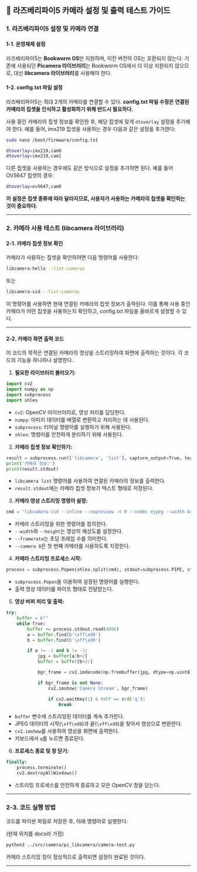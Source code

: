 ## 📌 라즈베리파이5 카메라 설정 및 출력 테스트 가이드

### 1. 라즈베리파이5 설정 및 카메라 연결

#### 1-1. 운영체제 설정
라즈베리파이5는 **Bookworm OS**만 지원하며, 이전 버전의 OS는 호환되지 않는다. 기존에 사용되던 **Picamera 라이브러리**는 Bookworm OS에서 더 이상 지원되지 않으므로, 대신 **libcamera 라이브러리**를 사용해야 한다.

#### 1-2. config.txt 파일 설정

라즈베리파이5는 최대 2개의 카메라를 연결할 수 있다. **config.txt 파일 수정은 연결된 카메라의 칩셋을 인식하고 활성화하기 위해 반드시 필요하다.**

사용 중인 카메라의 칩셋 정보를 확인한 후, 해당 칩셋에 맞게 `dtoverlay` 설정을 추가해야 한다. 예를 들어, imx219 칩셋을 사용하는 경우 다음과 같은 설정을 추가한다:

```bash
sudo nano /boot/firmware/config.txt
```

```bash
dtoverlay=imx219,cam0
dtoverlay=imx219,cam1
```

다른 칩셋을 사용하는 경우에도 같은 방식으로 설정을 추가하면 된다. 예를 들어 OV5647 칩셋의 경우:

```bash
dtoverlay=ov5647,cam0
```

**이 설정은 칩셋 종류에 따라 달라지므로, 사용자가 사용하는 카메라의 칩셋을 확인하는 것이 중요하다.**

---

### 2. 카메라 사용 테스트 (libcamera 라이브러리)

#### 2-1. 카메라 칩셋 정보 확인

카메라가 사용하는 칩셋을 확인하려면 다음 명령어를 사용한다:
```bash
libcamera-hello --list-cameras
```
또는
```bash
libcamera-vid --list-cameras
```

이 명령어를 사용하면 현재 연결된 카메라의 칩셋 정보가 출력된다. 이를 통해 사용 중인 카메라가 어떤 칩셋을 사용하는지 확인하고, config.txt 파일을 올바르게 설정할 수 있다.

---

#### 2-2. 카메라 화면 출력 코드

이 코드의 목적은 연결된 카메라의 영상을 스트리밍하여 화면에 출력하는 것이다. 각 코드의 기능을 하나하나 설명한다.

1. **필요한 라이브러리 불러오기:**
```python
import cv2
import numpy as np
import subprocess
import shlex
```
- `cv2`: OpenCV 라이브러리로, 영상 처리를 담당한다.
- `numpy`: 이미지 데이터를 배열로 변환하고 처리하는 데 사용된다.
- `subprocess`: 터미널 명령어를 실행하기 위해 사용된다.
- `shlex`: 명령어를 안전하게 분리하기 위해 사용된다.

2. **카메라 칩셋 정보 확인하기:**
```python
result = subprocess.run(['libcamera', 'list'], capture_output=True, text=True)
print('카메라 정보:')
print(result.stdout)
```
- `libcamera list` 명령어를 사용하여 연결된 카메라의 정보를 출력한다.
- `result.stdout`에는 카메라 칩셋 정보가 텍스트 형태로 저장된다.

3. **카메라 영상 스트리밍 명령어 설정:**
```python
cmd = 'libcamera-vid --inline --nopreview -t 0 --codec mjpeg --width 640 --height 480 --framerate 30 -o - --camera 0'
```
- 카메라 스트리밍을 위한 명령어를 정의한다.
- `--width`와 `--height`는 영상의 해상도를 설정한다.
- `--framerate`는 초당 프레임 수를 의미한다.
- `--camera 0`은 첫 번째 카메라를 사용하도록 지정한다.

4. **카메라 스트리밍 프로세스 시작:**
```python
process = subprocess.Popen(shlex.split(cmd), stdout=subprocess.PIPE, stderr=subprocess.PIPE)
```
- `subprocess.Popen`을 이용하여 설정된 명령어를 실행한다.
- 출력 영상 데이터를 파이프 형태로 전달받는다.

5. **영상 버퍼 처리 및 출력:**
```python
try:
    buffer = b""
    while True:
        buffer += process.stdout.read(4096)
        a = buffer.find(b'\xff\xd8')
        b = buffer.find(b'\xff\xd9')

        if a != -1 and b != -1:
            jpg = buffer[a:b+2]
            buffer = buffer[b+2:]

            bgr_frame = cv2.imdecode(np.frombuffer(jpg, dtype=np.uint8), cv2.IMREAD_COLOR)

            if bgr_frame is not None:
                cv2.imshow('Camera Stream', bgr_frame)

                if cv2.waitKey(1) & 0xFF == ord('q'):
                    break
```
- `buffer` 변수에 스트리밍된 데이터를 계속 추가한다.
- JPEG 데이터의 시작(`\xff\xd8`)과 끝(`\xff\xd9`)을 찾아서 영상으로 변환한다.
- `cv2.imshow`를 사용하여 영상을 화면에 출력한다.
- 키보드에서 `q`를 누르면 종료된다.

6. **프로세스 종료 및 창 닫기:**
```python
finally:
    process.terminate()
    cv2.destroyAllWindows()
```
- 스트리밍 프로세스를 안전하게 종료하고 모든 OpenCV 창을 닫는다.

---

### 2-3. 코드 실행 방법
코드를 파이썬 파일로 저장한 후, 아래 명령어로 실행한다:

(현재 위치를 docs라 가정)
```bash
python3 ../src/camera/pi_libcamera/camera-test.py
```

카메라 스트리밍 창이 정상적으로 출력되면 설정이 완료된 것이다.



---
